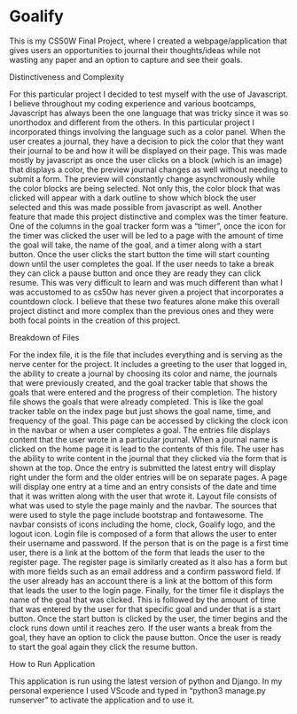 # Goalify
  This is my CS50W Final Project, where I created a webpage/application that gives users an opportunities to journal their thoughts/ideas while not wasting any paper and an option to capture and see their goals.

  Distinctiveness and Complexity

  For this particular project I decided to test myself with the use of Javascript. I believe throughout my coding experience and various bootcamps, Javascript has always been the one language that was tricky since it was so unorthodox and different from the others. 
In this particular project I incorporated things involving the language such as a color panel. When the user creates a journal, they have a decision to pick the color that they want their journal to be and how it will be displayed on their page. This was made mostly by javascript as once the user clicks on a block (which is an image) that displays a color, the preview journal changes as well without needing to submit a form. The preview will constantly change asynchronously while the color blocks are being selected. Not only this, the color block that was clicked will appear with a dark outline to show which block the user selected and this was made possible from javascript as well. 
  Another feature that made this project distinctive and complex was the timer feature. One of the columns in the goal tracker form was a “timer”, once the icon for the timer was clicked the user will be led to a page with the amount of time the goal will take, the name of the goal, and a timer along with a start button. Once the user clicks the start button the time will start counting down until the user completes the goal. If the user needs to take a break they can click a pause button and once they are ready they can click resume. This was very difficult to learn and was much different than what I was accustomed to as cs50w has never given a project that incorporates a countdown clock. I believe that these two features alone make this overall project distinct and more complex than the previous ones and they were both focal points in the creation of this project. 

Breakdown of Files
	
  For the index file, it is the file that includes everything and is serving as the nerve center for the project. It includes a greeting to the user that logged in, the ability to create a journal by choosing its color and name, the journals that were previously created, and the goal tracker table that shows the goals that were entered and the progress of their completion. 
  The history file shows the goals that were already completed. This is like the goal tracker table on the index page but just shows the goal name, time, and frequency of the goal. This page can be accessed by clicking the clock icon in the navbar or when a user completes a goal.
  The entries file displays content that the user wrote in a particular journal. When a journal name is clicked on the home page it is lead to the contents of this file. The user has the ability to write content in the journal that they clicked via the form that is shown at the top. Once the entry is submitted the latest entry will display right under the form and the older entries will be on separate pages. A page will display one entry at a time and an entry consists of the date and time that it was written along with the user that wrote it. 
  Layout file consists of what was used to style the page mainly and the navbar. The sources that were used to style the page include bootstrap and fontawesome. The navbar consists of icons including the home, clock, Goalify logo, and the logout icon.
  Login file is composed of a form that allows the user to enter their username and password. If the person that is on the page is a first time user, there is a link at the bottom of the form that leads the user to the register page. 
  The register page is similarly created as it also has a form but with more fields such as an email address and a confirm password field. If the user already has an account there is a link at the bottom of this form that leads the user to the login page.
  Finally, for the timer file it displays the name of the goal that was clicked. This is followed by the amount of time that was entered by the user for that specific goal and under that is a start button. Once the start button is clicked by the user, the timer begins and the clock runs down until it reaches zero. If the user wants a break from the goal, they have an option to click the pause button. Once the user is ready to start the goal again they click the resume button. 

How to Run Application 
	
  This application is run using the latest version of python and Django. In my personal experience I used VScode and typed in “python3 manage.py runserver” to activate the application and to use it. 


